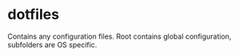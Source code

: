 # dotfiles
Contains any configuration files.
Root contains global configuration, subfolders are OS specific.
